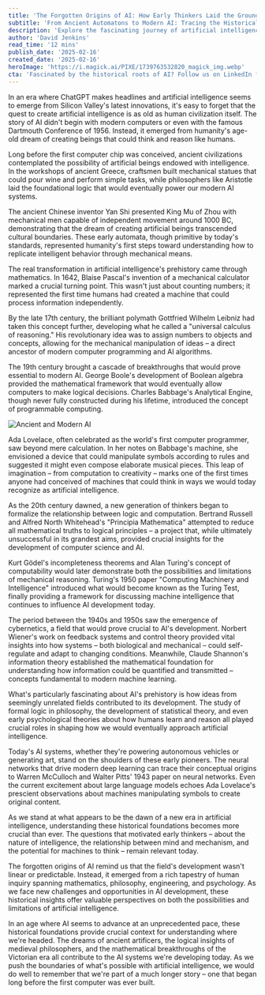 ```yaml
---
title: 'The Forgotten Origins of AI: How Early Thinkers Laid the Groundwork for Modern Intelligence'
subtitle: 'From Ancient Automatons to Modern AI: Tracing the Historical Roots of Artificial Intelligence'
description: 'Explore the fascinating journey of artificial intelligence from ancient mechanical wonders to modern computing. This narrative reveals how early thinkers and inventors, from ancient Greek craftsmen to Victorian mathematicians like Ada Lovelace, laid the crucial groundwork for today's AI revolution. Discover how diverse fields including philosophy, mathematics, and cybernetics shaped our modern conception of artificial intelligence.'
author: 'David Jenkins'
read_time: '12 mins'
publish_date: '2025-02-16'
created_date: '2025-02-16'
heroImage: 'https://i.magick.ai/PIXE/1739763532820_magick_img.webp'
cta: 'Fascinated by the historical roots of AI? Follow us on LinkedIn for more deep dives into the evolution of technology and stay updated on how these foundational principles continue to shape tomorrow''s innovations.'
---
```


In an era where ChatGPT makes headlines and artificial intelligence seems to emerge from Silicon Valley's latest innovations, it's easy to forget that the quest to create artificial intelligence is as old as human civilization itself. The story of AI didn't begin with modern computers or even with the famous Dartmouth Conference of 1956. Instead, it emerged from humanity's age-old dream of creating beings that could think and reason like humans.

Long before the first computer chip was conceived, ancient civilizations contemplated the possibility of artificial beings endowed with intelligence. In the workshops of ancient Greece, craftsmen built mechanical statues that could pour wine and perform simple tasks, while philosophers like Aristotle laid the foundational logic that would eventually power our modern AI systems.

The ancient Chinese inventor Yan Shi presented King Mu of Zhou with mechanical men capable of independent movement around 1000 BC, demonstrating that the dream of creating artificial beings transcended cultural boundaries. These early automata, though primitive by today's standards, represented humanity's first steps toward understanding how to replicate intelligent behavior through mechanical means.

The real transformation in artificial intelligence's prehistory came through mathematics. In 1642, Blaise Pascal's invention of a mechanical calculator marked a crucial turning point. This wasn't just about counting numbers; it represented the first time humans had created a machine that could process information independently.

By the late 17th century, the brilliant polymath Gottfried Wilhelm Leibniz had taken this concept further, developing what he called a "universal calculus of reasoning." His revolutionary idea was to assign numbers to objects and concepts, allowing for the mechanical manipulation of ideas – a direct ancestor of modern computer programming and AI algorithms.

The 19th century brought a cascade of breakthroughs that would prove essential to modern AI. George Boole's development of Boolean algebra provided the mathematical framework that would eventually allow computers to make logical decisions. Charles Babbage's Analytical Engine, though never fully constructed during his lifetime, introduced the concept of programmable computing.

![Ancient and Modern AI](https://i.magick.ai/PIXE/1739763532820_magick_img.webp)

Ada Lovelace, often celebrated as the world's first computer programmer, saw beyond mere calculation. In her notes on Babbage's machine, she envisioned a device that could manipulate symbols according to rules and suggested it might even compose elaborate musical pieces. This leap of imagination – from computation to creativity – marks one of the first times anyone had conceived of machines that could think in ways we would today recognize as artificial intelligence.

As the 20th century dawned, a new generation of thinkers began to formalize the relationship between logic and computation. Bertrand Russell and Alfred North Whitehead's "Principia Mathematica" attempted to reduce all mathematical truths to logical principles – a project that, while ultimately unsuccessful in its grandest aims, provided crucial insights for the development of computer science and AI.

Kurt Gödel's incompleteness theorems and Alan Turing's concept of computability would later demonstrate both the possibilities and limitations of mechanical reasoning. Turing's 1950 paper "Computing Machinery and Intelligence" introduced what would become known as the Turing Test, finally providing a framework for discussing machine intelligence that continues to influence AI development today.

The period between the 1940s and 1950s saw the emergence of cybernetics, a field that would prove crucial to AI's development. Norbert Wiener's work on feedback systems and control theory provided vital insights into how systems – both biological and mechanical – could self-regulate and adapt to changing conditions. Meanwhile, Claude Shannon's information theory established the mathematical foundation for understanding how information could be quantified and transmitted – concepts fundamental to modern machine learning.

What's particularly fascinating about AI's prehistory is how ideas from seemingly unrelated fields contributed to its development. The study of formal logic in philosophy, the development of statistical theory, and even early psychological theories about how humans learn and reason all played crucial roles in shaping how we would eventually approach artificial intelligence.

Today's AI systems, whether they're powering autonomous vehicles or generating art, stand on the shoulders of these early pioneers. The neural networks that drive modern deep learning can trace their conceptual origins to Warren McCulloch and Walter Pitts' 1943 paper on neural networks. Even the current excitement about large language models echoes Ada Lovelace's prescient observations about machines manipulating symbols to create original content.

As we stand at what appears to be the dawn of a new era in artificial intelligence, understanding these historical foundations becomes more crucial than ever. The questions that motivated early thinkers – about the nature of intelligence, the relationship between mind and mechanism, and the potential for machines to think – remain relevant today.

The forgotten origins of AI remind us that the field's development wasn't linear or predictable. Instead, it emerged from a rich tapestry of human inquiry spanning mathematics, philosophy, engineering, and psychology. As we face new challenges and opportunities in AI development, these historical insights offer valuable perspectives on both the possibilities and limitations of artificial intelligence.

In an age where AI seems to advance at an unprecedented pace, these historical foundations provide crucial context for understanding where we're headed. The dreams of ancient artificers, the logical insights of medieval philosophers, and the mathematical breakthroughs of the Victorian era all contribute to the AI systems we're developing today. As we push the boundaries of what's possible with artificial intelligence, we would do well to remember that we're part of a much longer story – one that began long before the first computer was ever built.
